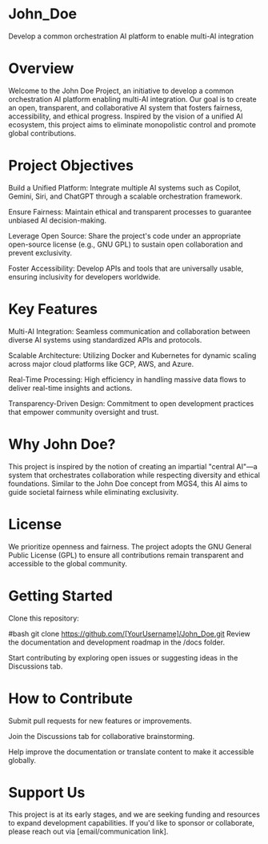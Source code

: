 # John_Doe
Develop a common orchestration AI platform to enable multi-AI integration

# Overview
Welcome to the John Doe Project, an initiative to develop a common orchestration AI platform enabling multi-AI integration. Our goal is to create an open, transparent, and collaborative AI system that fosters fairness, accessibility, and ethical progress. Inspired by the vision of a unified AI ecosystem, this project aims to eliminate monopolistic control and promote global contributions.

# Project Objectives
Build a Unified Platform: Integrate multiple AI systems such as Copilot, Gemini, Siri, and ChatGPT through a scalable orchestration framework.

Ensure Fairness: Maintain ethical and transparent processes to guarantee unbiased AI decision-making.

Leverage Open Source: Share the project's code under an appropriate open-source license (e.g., GNU GPL) to sustain open collaboration and prevent exclusivity.

Foster Accessibility: Develop APIs and tools that are universally usable, ensuring inclusivity for developers worldwide.

# Key Features
Multi-AI Integration: Seamless communication and collaboration between diverse AI systems using standardized APIs and protocols.

Scalable Architecture: Utilizing Docker and Kubernetes for dynamic scaling across major cloud platforms like GCP, AWS, and Azure.

Real-Time Processing: High efficiency in handling massive data flows to deliver real-time insights and actions.

Transparency-Driven Design: Commitment to open development practices that empower community oversight and trust.

# Why John Doe?
This project is inspired by the notion of creating an impartial "central AI"—a system that orchestrates collaboration while respecting diversity and ethical foundations. Similar to the John Doe concept from MGS4, this AI aims to guide societal fairness while eliminating exclusivity.

# License
We prioritize openness and fairness. The project adopts the GNU General Public License (GPL) to ensure all contributions remain transparent and accessible to the global community.

# Getting Started
Clone this repository:

#bash
git clone https://github.com/[YourUsername]/John_Doe.git
Review the documentation and development roadmap in the /docs folder.

Start contributing by exploring open issues or suggesting ideas in the Discussions tab.

# How to Contribute
Submit pull requests for new features or improvements.

Join the Discussions tab for collaborative brainstorming.

Help improve the documentation or translate content to make it accessible globally.

# Support Us
This project is at its early stages, and we are seeking funding and resources to expand development capabilities. If you'd like to sponsor or collaborate, please reach out via [email/communication link].

